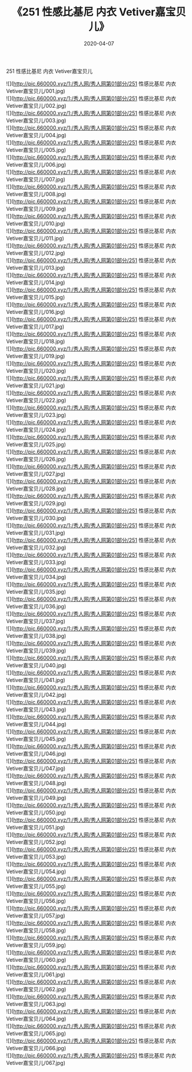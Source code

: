 ﻿---
layout: post
title:  《251 性感比基尼 内衣 Vetiver嘉宝贝儿》
date:   2020-04-07
img: http://pic.660000.xyz/1:/秀人网/秀人网第01部分/251 性感比基尼 内衣 Vetiver嘉宝贝儿/000.jpg
categories: [美女, 清纯, 唯美]
---

251 性感比基尼 内衣 Vetiver嘉宝贝儿

  ![](http://pic.660000.xyz/1:/秀人网/秀人网第01部分/251 性感比基尼 内衣 Vetiver嘉宝贝儿/001.jpg) <br> ![](http://pic.660000.xyz/1:/秀人网/秀人网第01部分/251 性感比基尼 内衣 Vetiver嘉宝贝儿/002.jpg) <br> ![](http://pic.660000.xyz/1:/秀人网/秀人网第01部分/251 性感比基尼 内衣 Vetiver嘉宝贝儿/003.jpg) <br> ![](http://pic.660000.xyz/1:/秀人网/秀人网第01部分/251 性感比基尼 内衣 Vetiver嘉宝贝儿/004.jpg) <br> ![](http://pic.660000.xyz/1:/秀人网/秀人网第01部分/251 性感比基尼 内衣 Vetiver嘉宝贝儿/005.jpg) <br> ![](http://pic.660000.xyz/1:/秀人网/秀人网第01部分/251 性感比基尼 内衣 Vetiver嘉宝贝儿/006.jpg) <br> ![](http://pic.660000.xyz/1:/秀人网/秀人网第01部分/251 性感比基尼 内衣 Vetiver嘉宝贝儿/007.jpg) <br> ![](http://pic.660000.xyz/1:/秀人网/秀人网第01部分/251 性感比基尼 内衣 Vetiver嘉宝贝儿/008.jpg) <br> ![](http://pic.660000.xyz/1:/秀人网/秀人网第01部分/251 性感比基尼 内衣 Vetiver嘉宝贝儿/009.jpg) <br> ![](http://pic.660000.xyz/1:/秀人网/秀人网第01部分/251 性感比基尼 内衣 Vetiver嘉宝贝儿/010.jpg) <br> ![](http://pic.660000.xyz/1:/秀人网/秀人网第01部分/251 性感比基尼 内衣 Vetiver嘉宝贝儿/011.jpg) <br> ![](http://pic.660000.xyz/1:/秀人网/秀人网第01部分/251 性感比基尼 内衣 Vetiver嘉宝贝儿/012.jpg) <br> ![](http://pic.660000.xyz/1:/秀人网/秀人网第01部分/251 性感比基尼 内衣 Vetiver嘉宝贝儿/013.jpg) <br> ![](http://pic.660000.xyz/1:/秀人网/秀人网第01部分/251 性感比基尼 内衣 Vetiver嘉宝贝儿/014.jpg) <br> ![](http://pic.660000.xyz/1:/秀人网/秀人网第01部分/251 性感比基尼 内衣 Vetiver嘉宝贝儿/015.jpg) <br> ![](http://pic.660000.xyz/1:/秀人网/秀人网第01部分/251 性感比基尼 内衣 Vetiver嘉宝贝儿/016.jpg) <br> ![](http://pic.660000.xyz/1:/秀人网/秀人网第01部分/251 性感比基尼 内衣 Vetiver嘉宝贝儿/017.jpg) <br> ![](http://pic.660000.xyz/1:/秀人网/秀人网第01部分/251 性感比基尼 内衣 Vetiver嘉宝贝儿/018.jpg) <br> ![](http://pic.660000.xyz/1:/秀人网/秀人网第01部分/251 性感比基尼 内衣 Vetiver嘉宝贝儿/019.jpg) <br> ![](http://pic.660000.xyz/1:/秀人网/秀人网第01部分/251 性感比基尼 内衣 Vetiver嘉宝贝儿/020.jpg) <br> ![](http://pic.660000.xyz/1:/秀人网/秀人网第01部分/251 性感比基尼 内衣 Vetiver嘉宝贝儿/021.jpg) <br> ![](http://pic.660000.xyz/1:/秀人网/秀人网第01部分/251 性感比基尼 内衣 Vetiver嘉宝贝儿/022.jpg) <br> ![](http://pic.660000.xyz/1:/秀人网/秀人网第01部分/251 性感比基尼 内衣 Vetiver嘉宝贝儿/023.jpg) <br> ![](http://pic.660000.xyz/1:/秀人网/秀人网第01部分/251 性感比基尼 内衣 Vetiver嘉宝贝儿/024.jpg) <br> ![](http://pic.660000.xyz/1:/秀人网/秀人网第01部分/251 性感比基尼 内衣 Vetiver嘉宝贝儿/025.jpg) <br> ![](http://pic.660000.xyz/1:/秀人网/秀人网第01部分/251 性感比基尼 内衣 Vetiver嘉宝贝儿/026.jpg) <br> ![](http://pic.660000.xyz/1:/秀人网/秀人网第01部分/251 性感比基尼 内衣 Vetiver嘉宝贝儿/027.jpg) <br> ![](http://pic.660000.xyz/1:/秀人网/秀人网第01部分/251 性感比基尼 内衣 Vetiver嘉宝贝儿/028.jpg) <br> ![](http://pic.660000.xyz/1:/秀人网/秀人网第01部分/251 性感比基尼 内衣 Vetiver嘉宝贝儿/029.jpg) <br> ![](http://pic.660000.xyz/1:/秀人网/秀人网第01部分/251 性感比基尼 内衣 Vetiver嘉宝贝儿/030.jpg) <br> ![](http://pic.660000.xyz/1:/秀人网/秀人网第01部分/251 性感比基尼 内衣 Vetiver嘉宝贝儿/031.jpg) <br> ![](http://pic.660000.xyz/1:/秀人网/秀人网第01部分/251 性感比基尼 内衣 Vetiver嘉宝贝儿/032.jpg) <br> ![](http://pic.660000.xyz/1:/秀人网/秀人网第01部分/251 性感比基尼 内衣 Vetiver嘉宝贝儿/033.jpg) <br> ![](http://pic.660000.xyz/1:/秀人网/秀人网第01部分/251 性感比基尼 内衣 Vetiver嘉宝贝儿/034.jpg) <br> ![](http://pic.660000.xyz/1:/秀人网/秀人网第01部分/251 性感比基尼 内衣 Vetiver嘉宝贝儿/035.jpg) <br> ![](http://pic.660000.xyz/1:/秀人网/秀人网第01部分/251 性感比基尼 内衣 Vetiver嘉宝贝儿/036.jpg) <br> ![](http://pic.660000.xyz/1:/秀人网/秀人网第01部分/251 性感比基尼 内衣 Vetiver嘉宝贝儿/037.jpg) <br> ![](http://pic.660000.xyz/1:/秀人网/秀人网第01部分/251 性感比基尼 内衣 Vetiver嘉宝贝儿/038.jpg) <br> ![](http://pic.660000.xyz/1:/秀人网/秀人网第01部分/251 性感比基尼 内衣 Vetiver嘉宝贝儿/039.jpg) <br> ![](http://pic.660000.xyz/1:/秀人网/秀人网第01部分/251 性感比基尼 内衣 Vetiver嘉宝贝儿/040.jpg) <br> ![](http://pic.660000.xyz/1:/秀人网/秀人网第01部分/251 性感比基尼 内衣 Vetiver嘉宝贝儿/041.jpg) <br> ![](http://pic.660000.xyz/1:/秀人网/秀人网第01部分/251 性感比基尼 内衣 Vetiver嘉宝贝儿/042.jpg) <br> ![](http://pic.660000.xyz/1:/秀人网/秀人网第01部分/251 性感比基尼 内衣 Vetiver嘉宝贝儿/043.jpg) <br> ![](http://pic.660000.xyz/1:/秀人网/秀人网第01部分/251 性感比基尼 内衣 Vetiver嘉宝贝儿/044.jpg) <br> ![](http://pic.660000.xyz/1:/秀人网/秀人网第01部分/251 性感比基尼 内衣 Vetiver嘉宝贝儿/045.jpg) <br> ![](http://pic.660000.xyz/1:/秀人网/秀人网第01部分/251 性感比基尼 内衣 Vetiver嘉宝贝儿/046.jpg) <br> ![](http://pic.660000.xyz/1:/秀人网/秀人网第01部分/251 性感比基尼 内衣 Vetiver嘉宝贝儿/047.jpg) <br> ![](http://pic.660000.xyz/1:/秀人网/秀人网第01部分/251 性感比基尼 内衣 Vetiver嘉宝贝儿/048.jpg) <br> ![](http://pic.660000.xyz/1:/秀人网/秀人网第01部分/251 性感比基尼 内衣 Vetiver嘉宝贝儿/049.jpg) <br> ![](http://pic.660000.xyz/1:/秀人网/秀人网第01部分/251 性感比基尼 内衣 Vetiver嘉宝贝儿/050.jpg) <br> ![](http://pic.660000.xyz/1:/秀人网/秀人网第01部分/251 性感比基尼 内衣 Vetiver嘉宝贝儿/051.jpg) <br> ![](http://pic.660000.xyz/1:/秀人网/秀人网第01部分/251 性感比基尼 内衣 Vetiver嘉宝贝儿/052.jpg) <br> ![](http://pic.660000.xyz/1:/秀人网/秀人网第01部分/251 性感比基尼 内衣 Vetiver嘉宝贝儿/053.jpg) <br> ![](http://pic.660000.xyz/1:/秀人网/秀人网第01部分/251 性感比基尼 内衣 Vetiver嘉宝贝儿/054.jpg) <br> ![](http://pic.660000.xyz/1:/秀人网/秀人网第01部分/251 性感比基尼 内衣 Vetiver嘉宝贝儿/055.jpg) <br> ![](http://pic.660000.xyz/1:/秀人网/秀人网第01部分/251 性感比基尼 内衣 Vetiver嘉宝贝儿/056.jpg) <br> ![](http://pic.660000.xyz/1:/秀人网/秀人网第01部分/251 性感比基尼 内衣 Vetiver嘉宝贝儿/057.jpg) <br> ![](http://pic.660000.xyz/1:/秀人网/秀人网第01部分/251 性感比基尼 内衣 Vetiver嘉宝贝儿/058.jpg) <br> ![](http://pic.660000.xyz/1:/秀人网/秀人网第01部分/251 性感比基尼 内衣 Vetiver嘉宝贝儿/059.jpg) <br> ![](http://pic.660000.xyz/1:/秀人网/秀人网第01部分/251 性感比基尼 内衣 Vetiver嘉宝贝儿/060.jpg) <br> ![](http://pic.660000.xyz/1:/秀人网/秀人网第01部分/251 性感比基尼 内衣 Vetiver嘉宝贝儿/061.jpg) <br> ![](http://pic.660000.xyz/1:/秀人网/秀人网第01部分/251 性感比基尼 内衣 Vetiver嘉宝贝儿/062.jpg) <br> ![](http://pic.660000.xyz/1:/秀人网/秀人网第01部分/251 性感比基尼 内衣 Vetiver嘉宝贝儿/063.jpg) <br> ![](http://pic.660000.xyz/1:/秀人网/秀人网第01部分/251 性感比基尼 内衣 Vetiver嘉宝贝儿/064.jpg) <br> ![](http://pic.660000.xyz/1:/秀人网/秀人网第01部分/251 性感比基尼 内衣 Vetiver嘉宝贝儿/065.jpg) <br> ![](http://pic.660000.xyz/1:/秀人网/秀人网第01部分/251 性感比基尼 内衣 Vetiver嘉宝贝儿/066.jpg) <br> ![](http://pic.660000.xyz/1:/秀人网/秀人网第01部分/251 性感比基尼 内衣 Vetiver嘉宝贝儿/067.jpg) <br>